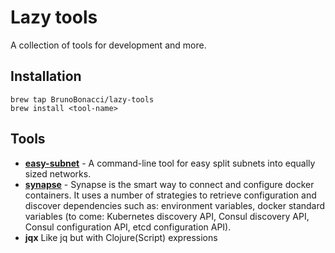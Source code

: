# Lazy tools

A collection of tools for development and more.


## Installation

    brew tap BrunoBonacci/lazy-tools
    brew install <tool-name>

## Tools

  * [**easy-subnet**](https://github.com/BrunoBonacci/easy-subnet) - A
    command-line tool for easy split subnets into equally sized
    networks.
  * [**synapse**](https://github.com/BrunoBonacci/synapse) - Synapse
    is the smart way to connect and configure docker containers. It
    uses a number of strategies to retrieve configuration and discover
    dependencies such as: environment variables, docker standard
    variables (to come: Kubernetes discovery API, Consul discovery
    API, Consul configuration API, etcd configuration API).
  * **jqx** Like jq but with Clojure(Script) expressions
